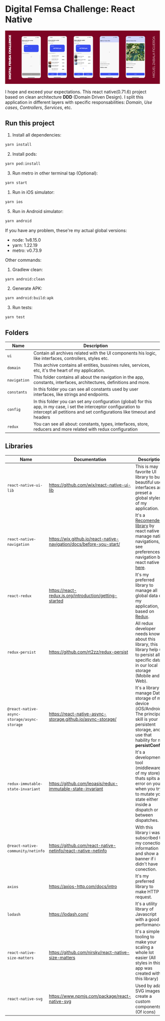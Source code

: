 # Digital Femsa Challenge: React Native

![](https://github.com/miguelzabalaf/DigitalHouseTestReactNative/blob/master/public/assets/images/digital-femsa-challenge.png)

I hope and exceed your expectations. This react native(0.71.6) project based on clean architecture **DDD** (Domain Driven Design). I split this application in different layers with specific responsabilities: _Domain_, _Use cases_, _Controllers_, _Services_, etc.

## Run this project

1. Install all dependencies:

```sh
yarn install
```

2. Install pods:

```sh
yarn pod:install
```

3. Run metro in other terminal tap (Optional):

```sh
yarn start
```

1. Run in iOS simulator:

```sh
yarn ios
```

5. Run in Android simulator:

```sh
yarn android
```

If you have any problem, these're my actual global versions:

- node: 1v8.15.0
- yarn: 1.22.19
- metro: v0.73.9

Other commands:

1. Gradlew clean:

```sh
yarn android:clean
```

2. Generate APK:

```sh
yarn android:build:apk
```

3. Run tests:

```sh
yarn test
```

## Folders

| Name         | Description                                                                                                                                                                                    |
| ------------ | ---------------------------------------------------------------------------------------------------------------------------------------------------------------------------------------------- |
| `ui`         | Contain all archives related with the UI components his logic, like interfaces, controllers, styles etc.                                                                                       |
| `domain`     | This archive contains all entities, bussines rules, services, etc, it's the heart of my application.                                                                                           |
| `navigation` | This folder contains all about the navigation in the app, constants, interfaces, architectures, definitions and more.                                                                          |
| `constants`  | In this folder you can see all constants used by user interfaces, like strings and endpoints.                                                                                                  |
| `config`     | In this folder you can set any configuration (global) for this app, in my case, i set the interceptor configuration to intercept all petitions and set configurations like timeout and headers |
| `redux`      | You can see all about: constants, types, interfaces, store, reducers and more related with redux configuration                                                                                 |

## Libraries

| Name                                        | Documentation                                                        | Description                                                                                                                                                                                                                             |
| ------------------------------------------- | -------------------------------------------------------------------- | --------------------------------------------------------------------------------------------------------------------------------------------------------------------------------------------------------------------------------------- |
| `react-native-ui-lib`                       | https://github.com/wix/react-native-ui-lib                           | This is may favorite UI library to build beautiful user interfaces and preset a global styles of my application.                                                                                                                        |
| `react-native-navigation`                   | https://wix.github.io/react-native-navigation/docs/before-you-start/ | It's a [Recomended library](https://reactnative.directory/?search=react-native-navigation) by react native to manage native navigations, see preferences of navigation by react native [here](https://reactnative.dev/docs/navigation). |
| `react-redux`                               | https://react-redux.js.org/introduction/getting-started              | It's my preferred library to manage all global data of my application, based on [Redux](https://redux.js.org/).                                                                                                                         |
| `redux-persist`                             | https://github.com/rt2zz/redux-persist                               | All redux developer needs know about this library, this library help us to persist all o specific data in our local storage (Mobile and Web).                                                                                           |
| `@react-native-async-storage/async-storage` | https://react-native-async-storage.github.io/async-storage/          | It's a library to manage Data storage of my device (iOS/Android). The principal skill is your persistent storage, and i use that hability for my **persistConfig**.                                                                     |
| `redux-immutable-state-invariant`           | https://github.com/leoasis/redux-immutable-state-invariant           | It's a development tool (middleware of my store) , thats spits an error on you when you try to mutate your state either inside a dispatch or between dispatches.                                                                        |
| `@react-native-community/netinfo`           | https://github.com/react-native-netinfo/react-native-netinfo         | With this library i was subscribed to my conection information and show a banner if i didn't have conection.                                                                                                                            |
| `axios`                                     | https://axios-http.com/docs/intro                                    | It's my preferred library to make HTTP request.                                                                                                                                                                                         |
| `lodash`                                    | https://lodash.com/                                                  | It's a utility library of Javascript with a good performance.                                                                                                                                                                           |
| `react-native-size-matters`                 | https://github.com/nirsky/react-native-size-matters                  | It's a simple tooling to make your scaling a whole lot easier (All styles in this app was created with this library)                                                                                                                    |
| `react-native-svg`                          | https://www.npmjs.com/package/react-native-svg                       | Used by adapt SVG images to create a custom components (Of icons)                                                                                                                                                                       |
